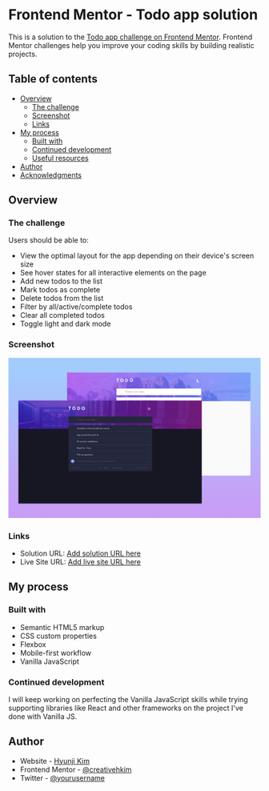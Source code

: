 # Frontend Mentor - Todo app solution

This is a solution to the [Todo app challenge on Frontend Mentor](https://www.frontendmentor.io/challenges/todo-app-Su1_KokOW). Frontend Mentor challenges help you improve your coding skills by building realistic projects.

## Table of contents

- [Overview](#overview)
  - [The challenge](#the-challenge)
  - [Screenshot](#screenshot)
  - [Links](#links)
- [My process](#my-process)
  - [Built with](#built-with)
  - [Continued development](#continued-development)
  - [Useful resources](#useful-resources)
- [Author](#author)
- [Acknowledgments](#acknowledgments)

## Overview

### The challenge

Users should be able to:

- View the optimal layout for the app depending on their device's screen size
- See hover states for all interactive elements on the page
- Add new todos to the list
- Mark todos as complete
- Delete todos from the list
- Filter by all/active/complete todos
- Clear all completed todos
- Toggle light and dark mode

### Screenshot

![](./images/todoapp-screenshot.png)

### Links

- Solution URL: [Add solution URL here](https://github.com/creativehkim/to-do-app)
- Live Site URL: [Add live site URL here](https://to-do-app-seven.vercel.app/)

## My process

### Built with

- Semantic HTML5 markup
- CSS custom properties
- Flexbox
- Mobile-first workflow
- Vanilla JavaScript

### Continued development

I will keep working on perfecting the Vanilla JavaScript skills while trying supporting libraries like React and other frameworks on the project I've done with Vanilla JS.

## Author

- Website - [Hyunji Kim](https://www.hyunjikim.dev)
- Frontend Mentor - [@creativehkim](https://www.frontendmentor.io/profile/creativehkim)
- Twitter - [@yourusername](https://www.twitter.com/creativehkim)
